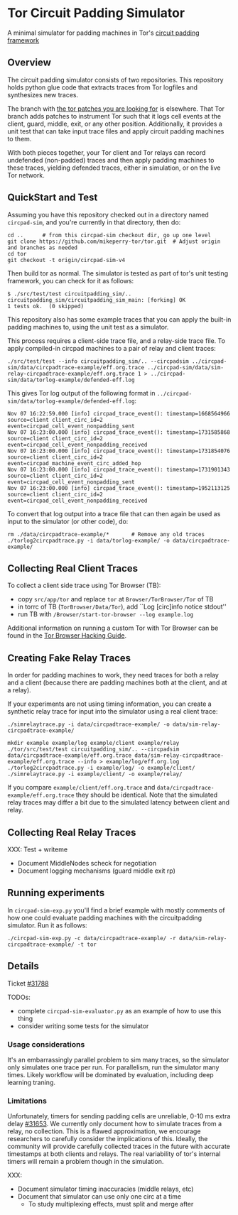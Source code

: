 # Tor Circuit Padding Simulator

A minimal simulator for padding machines in Tor's [circuit padding
framework](https://github.com/torproject/tor/blob/master/doc/HACKING/CircuitPaddingDevelopment.md)

## Overview

The circuit padding simulator consists of two repositories. This repository
holds python glue code that extracts traces from Tor logfiles and synthesizes
new traces.

The branch with [the tor patches you are looking
for](https://github.com/mikeperry-tor/tor/commits/circpad-sim-v4) is
elsewhere. That Tor branch adds patches to instrument Tor such that it logs
cell events at the client, guard, middle, exit, or any other position.
Additionally, it provides a unit test that can take input trace files and
apply circuit padding machines to them.

With both pieces together, your Tor client and Tor relays can record
undefended (non-padded) traces and then apply padding machines to these
traces, yielding defended traces, either in simulation, or on the live Tor
network.


## QuickStart and Test

Assuming you have this repository checked out in a directory named
`circpad-sim`, and you're currently in that directory, then do:

```
cd ..      # from this circpad-sim checkout dir, go up one level
git clone https://github.com/mikeperry-tor/tor.git  # Adjust origin and branches as needed
cd tor
git checkout -t origin/circpad-sim-v4
```

Then build tor as normal. The simulator is tested as part of tor's unit testing
framework, you can check for it as follows:

```
$ ./src/test/test circuitpadding_sim/.. 
circuitpadding_sim/circuitpadding_sim_main: [forking] OK
1 tests ok.  (0 skipped)
```

This repository also has some example traces that you can apply the built-in
padding machines to, using the unit test as a simulator.

This process requires a client-side trace file, and a relay-side trace file.
To apply compiled-in circpad machines to a pair of relay and client traces:

```
./src/test/test --info circuitpadding_sim/.. --circpadsim ../circpad-sim/data/circpadtrace-example/eff.org.trace ../circpad-sim/data/sim-relay-circpadtrace-example/eff.org.trace 1 > ../circpad-sim/data/torlog-example/defended-eff.log
```

This gives Tor log output of the following format in `../circpad-sim/data/torlog-example/defended-eff.log`:

```
Nov 07 16:22:59.000 [info] circpad_trace_event(): timestamp=1668564966 source=client client_circ_id=2 event=circpad_cell_event_nonpadding_sent
Nov 07 16:23:00.000 [info] circpad_trace_event(): timestamp=1731585868 source=client client_circ_id=2 event=circpad_cell_event_nonpadding_received
Nov 07 16:23:00.000 [info] circpad_trace_event(): timestamp=1731854076 source=client client_circ_id=2 event=circpad_machine_event_circ_added_hop
Nov 07 16:23:00.000 [info] circpad_trace_event(): timestamp=1731901343 source=client client_circ_id=2 event=circpad_cell_event_nonpadding_sent
Nov 07 16:23:00.000 [info] circpad_trace_event(): timestamp=1952113125 source=client client_circ_id=2 event=circpad_cell_event_nonpadding_received
```

To convert that log output into a trace file that can then again be used as
input to the simulator (or other code), do:
```
rm ./data/circpadtrace-example/*       # Remove any old traces
./torlog2circpadtrace.py -i data/torlog-example/ -o data/circpadtrace-example/
```

## Collecting Real Client Traces

To collect a client side trace using Tor Browser (TB):
- copy `src/app/tor` and replace `tor` at `Browser/TorBrowser/Tor` of TB
- in torrc of TB (`TorBrowser/Data/Tor`), add ``Log [circ]info notice stdout''
- run TB with `/Browser/start-tor-browser --log example.log` 

Additional information on running a custom Tor with Tor Browser can be found
in the [Tor Browser Hacking Guide](https://trac.torproject.org/projects/tor/wiki/doc/TorBrowser/Hacking#RunningMultipleTorBrowsers).

## Creating Fake Relay Traces

In order for padding machines to work, they need traces for both a relay and a
client (because there are padding machines both at the client, and at a
relay).

If your experiments are not using timing information, you can create a
synthetic relay trace for input into the simulator using a real client trace:


```
./simrelaytrace.py -i data/circpadtrace-example/ -o data/sim-relay-circpadtrace-example/
```

```
mkdir example example/log example/client example/relay
./tor/src/test/test circuitpadding_sim/.. --circpadsim data/circpadtrace-example/eff.org.trace data/sim-relay-circpadtrace-example/eff.org.trace --info > example/log/eff.org.log
./torlog2circpadtrace.py -i example/log/ -o example/client/
./simrelaytrace.py -i example/client/ -o example/relay/
```

If you compare `example/client/eff.org.trace` and
`data/circpadtrace-example/eff.org.trace` they should be identical. Note that the
simulated relay traces may differ a bit due to the simulated latency between
client and relay.

## Collecting Real Relay Traces

XXX: Test + writeme
   - Document MiddleNodes scheck for negotiation
   - Document logging mechanisms (guard middle exit rp)

## Running experiments

In `circpad-sim-exp.py` you'll find a brief example with mostly comments of how
one could evaluate padding machines with the circuitpadding simulator. Run it as
follows:

```
./circpad-sim-exp.py -c data/circpadtrace-example/ -r data/sim-relay-circpadtrace-example/ -t tor
```

## Details

Ticket [#31788](https://trac.torproject.org/projects/tor/ticket/31788)

TODOs:
- complete `circpad-sim-evaluator.py` as an example of how to use this thing
- consider writing some tests for the simulator

### Usage considerations

It's an embarrassingly parallel problem to sim many traces, so the simulator only
simulates one trace per run. For parallelism, run the simulator many times.
Likely workflow will be dominated by evaluation, including deep learning
traning.

### Limitations

Unfortunately, timers for sending padding cells are unreliable, 0-10 ms extra
delay [#31653](https://trac.torproject.org/projects/tor/ticket/31653). We
currently only document how to simulate traces from a relay, no collection. This
is a flawed approximation, we encourage researchers to carefully consider the
implications of this. Ideally, the community will provide carefully collected
traces in the future with accurate timestamps at both clients and relays. The
real variability of tor's internal timers will remain a problem though in the
simulation.

XXX:
   - Document simulator timing inaccuracies (middle relays, etc)
   - Document that simulator can use only one circ at a time
     - To study multiplexing effects, must split and merge after


